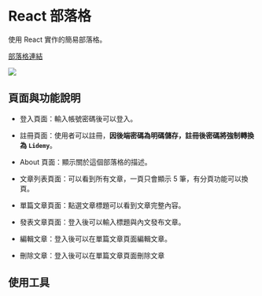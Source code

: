 # React 部落格

使用 React 實作的簡易部落格。

[部落格連結](https://ericcch24.github.io/w24-react-redux-blog/#/w24-react-redux-blog/)

![](https://i.imgur.com/TEj0XcP.png)

## 頁面與功能說明

- 登入頁面：輸入帳號密碼後可以登入。
- 註冊頁面：使用者可以註冊，**因後端密碼為明碼儲存，註冊後密碼將強制轉換為 `Lidemy`**。
- About 頁面：顯示關於這個部落格的描述。
- 文章列表頁面：可以看到所有文章，一頁只會顯示 5 筆，有分頁功能可以換頁。
- 單篇文章頁面：點選文章標題可以看到文章完整內容。
- 發表文章頁面：登入後可以輸入標題與內文發布文章。

- 編輯文章：登入後可以在單篇文章頁面編輯文章。
- 刪除文章：登入後可以在單篇文章頁面刪除文章

## 使用工具
